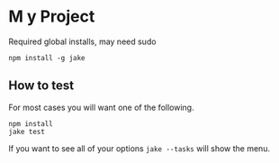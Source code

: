 M y Project
=========


Required global installs, may need sudo  

	npm install -g jake  
	
How to test
------------
For most cases you will want one of the following.

	npm install
	jake test
	
If you want to see all of your options `jake --tasks` will show the menu.
